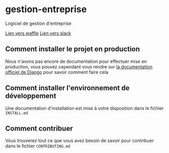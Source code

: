 # gestion-entreprise
Logiciel de gestion d'entreprise

[Lien vers waffle](https://waffle.io/FourFree/gestion-entreprise)
[Lien vers slack](https://fourfree.slack.com)

## Comment installer le projet en production

Nous n'avons pas encore de documentation pour effectuer mise en production, vous pouvez cependant vous rendre sur [la documentation officiel de Django](https://docs.djangoproject.com/en/1.9/howto/deployment/) pour savoir comment faire cela

## Comment installer l'environnement de développement

Une documentation d'installation est mise à votre disposition dans le 
fichier `INSTALL.md`

## Comment contribuer

Vous trouverez tout ce que vous avez besoin de savoir pour contribuer 
dans le fichier `CONTRIBUTING.md`